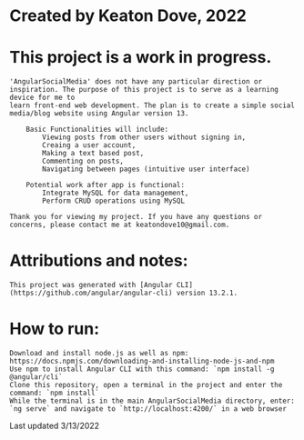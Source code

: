 # Created by Keaton Dove, 2022

# This project is a work in progress.

    'AngularSocialMedia' does not have any particular direction or inspiration. The purpose of this project is to serve as a learning device for me to
    learn front-end web development. The plan is to create a simple social media/blog website using Angular version 13.

        Basic Functionalities will include: 
            Viewing posts from other users without signing in,
            Creaing a user account,
            Making a text based post,
            Commenting on posts,
            Navigating between pages (intuitive user interface)

        Potential work after app is functional:
            Integrate MySQL for data management,
            Perform CRUD operations using MySQL

    Thank you for viewing my project. If you have any questions or concerns, please contact me at keatondove10@gmail.com.

# Attributions and notes:
    This project was generated with [Angular CLI](https://github.com/angular/angular-cli) version 13.2.1.
    
# How to run: 
    Download and install node.js as well as npm: https://docs.npmjs.com/downloading-and-installing-node-js-and-npm
    Use npm to install Angular CLI with this command: `npm install -g @angular/cli`
    Clone this repository, open a terminal in the project and enter the command: `npm install`
    While the terminal is in the main AngularSocialMedia directory, enter: `ng serve` and navigate to `http://localhost:4200/` in a web browser

Last updated 3/13/2022
